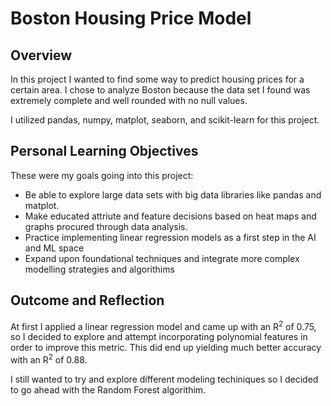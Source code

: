 # Boston Housing Price Model

## Overview

In this project I wanted to find some way to predict housing prices for a certain area. I chose to analyze Boston because the data set I found was extremely complete and well rounded with no null values.

I utilized pandas, numpy, matplot, seaborn, and scikit-learn for this project.

## Personal Learning Objectives

These were my goals going into this project:

- Be able to explore large data sets with big data libraries like pandas and matplot.
- Make educated attriute and feature decisions based on heat maps and graphs procured through data analysis.
- Practice implementing linear regression models as a first step in the AI and ML space
- Expand upon foundational techniques and integrate more complex modelling strategies and algorithims

## Outcome and Reflection

At first I applied a linear regression model and came up with an R<sup>2</sup> of 0.75, so I decided to explore and attempt incorporating polynomial features in order to improve this metric. This did end up yielding much better accuracy with an R<sup>2</sup> of 0.88. 

I still wanted to try and explore different modeling techiniques so I decided to go ahead with the Random Forest algorithim.
